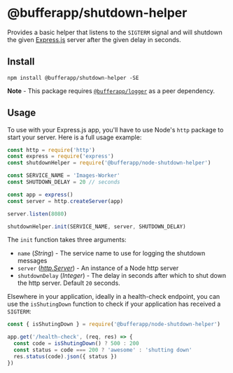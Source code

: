 # @bufferapp/shutdown-helper

Provides a basic helper that listens to the `SIGTERM` signal and will shutdown the given
[Express.js](http://expressjs.com/) server after the given delay in seconds.

## Install

```
npm install @bufferapp/shutdown-helper -SE
```

**Note** - This package requires [`@bufferapp/logger`](https://github.com/bufferapp/node-logger)
as a peer dependency.

## Usage

To use with your Express.js app, you'll have to use Node's `http` package to start your server.
Here is a full usage example:

```js
const http = require('http')
const express = require('express')
const shutdownHelper = require('@bufferapp/node-shutdown-helper')

const SERVICE_NAME = 'Images-Worker'
const SHUTDOWN_DELAY = 20 // seconds

const app = express()
const server = http.createServer(app)

server.listen(8080)

shutdownHelper.init(SERVICE_NAME, server, SHUTDOWN_DELAY)
```

The `init` function takes three arguments:

- `name` (*String*) - The service name to use for logging the shutdown messages
- `server` ([*http.Server*](https://nodejs.org/dist/latest-v6.x/docs/api/http.html#http_class_http_server)) -
  An instance of a Node http server
- `shutdownDelay` (*Integer*) - The delay in seconds after which to shut down the http server. Default `20` seconds.

Elsewhere in your application, ideally in a health-check endpoint, you can use the `isShutingDown`
function to check if your application has received a `SIGTERM`:

```js
const { isShutingDown } = require('@bufferapp/node-shutdown-helper')

app.get('/health-check', (req, res) => {
  const code = isShutingDown() ? 500 : 200
  const status = code === 200 ? 'awesome' : 'shutting down'
  res.status(code).json({ status })
})
```
